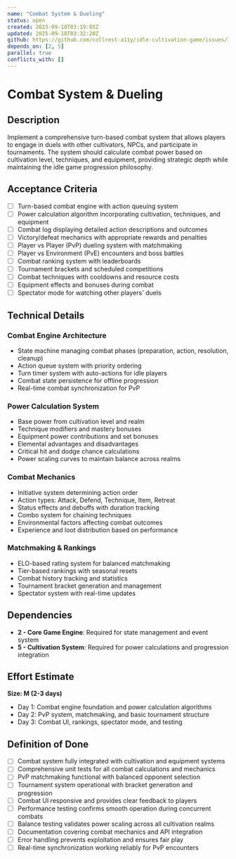 ```yaml
---
name: "Combat System & Dueling"
status: open
created: 2025-09-18T03:19:05Z
updated: 2025-09-18T03:32:20Z
github: https://github.com/collrest-a11y/idle-cultivation-game/issues/7
depends_on: [2, 5]
parallel: true
conflicts_with: []
---
```


# Combat System & Dueling

## Description

Implement a comprehensive turn-based combat system that allows players to engage in duels with other cultivators, NPCs, and participate in tournaments. The system should calculate combat power based on cultivation level, techniques, and equipment, providing strategic depth while maintaining the idle game progression philosophy.

## Acceptance Criteria

- [ ] Turn-based combat engine with action queuing system
- [ ] Power calculation algorithm incorporating cultivation, techniques, and equipment
- [ ] Combat log displaying detailed action descriptions and outcomes
- [ ] Victory/defeat mechanics with appropriate rewards and penalties
- [ ] Player vs Player (PvP) dueling system with matchmaking
- [ ] Player vs Environment (PvE) encounters and boss battles
- [ ] Combat ranking system with leaderboards
- [ ] Tournament brackets and scheduled competitions
- [ ] Combat techniques with cooldowns and resource costs
- [ ] Equipment effects and bonuses during combat
- [ ] Spectator mode for watching other players' duels

## Technical Details

### Combat Engine Architecture
- State machine managing combat phases (preparation, action, resolution, cleanup)
- Action queue system with priority ordering
- Turn timer system with auto-actions for idle players
- Combat state persistence for offline progression
- Real-time combat synchronization for PvP

### Power Calculation System
- Base power from cultivation level and realm
- Technique modifiers and mastery bonuses
- Equipment power contributions and set bonuses
- Elemental advantages and disadvantages
- Critical hit and dodge chance calculations
- Power scaling curves to maintain balance across realms

### Combat Mechanics
- Initiative system determining action order
- Action types: Attack, Defend, Technique, Item, Retreat
- Status effects and debuffs with duration tracking
- Combo system for chaining techniques
- Environmental factors affecting combat outcomes
- Experience and loot distribution based on performance

### Matchmaking & Rankings
- ELO-based rating system for balanced matchmaking
- Tier-based rankings with seasonal resets
- Combat history tracking and statistics
- Tournament bracket generation and management
- Spectator system with real-time updates

## Dependencies

- **2 - Core Game Engine**: Required for state management and event system
- **5 - Cultivation System**: Required for power calculations and progression integration

## Effort Estimate

**Size: M (2-3 days)**

- Day 1: Combat engine foundation and power calculation algorithms
- Day 2: PvP system, matchmaking, and basic tournament structure
- Day 3: Combat UI, rankings, spectator mode, and testing

## Definition of Done

- [ ] Combat system fully integrated with cultivation and equipment systems
- [ ] Comprehensive unit tests for all combat calculations and mechanics
- [ ] PvP matchmaking functional with balanced opponent selection
- [ ] Tournament system operational with bracket generation and progression
- [ ] Combat UI responsive and provides clear feedback to players
- [ ] Performance testing confirms smooth operation during concurrent combats
- [ ] Balance testing validates power scaling across all cultivation realms
- [ ] Documentation covering combat mechanics and API integration
- [ ] Error handling prevents exploitation and ensures fair play
- [ ] Real-time synchronization working reliably for PvP encounters
